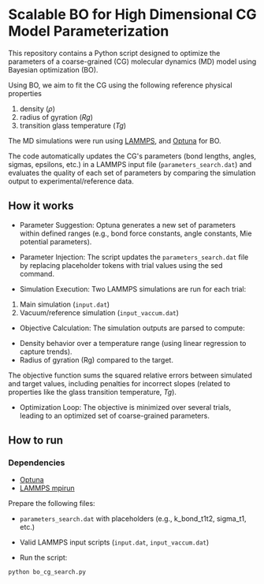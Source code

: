 # Scalable BO for High Dimensional CG Model Parameterization

This repository contains a Python script designed to optimize the parameters of a coarse-grained (CG) molecular dynamics (MD) model using Bayesian optimization (BO). 

Using BO, we aim to fit the CG using the following reference physical properties
1. density ($\rho$)
2. radius of gyration ($Rg$)
3. transition glass temperature ($Tg$)

The MD simulations were run using [LAMMPS](https://www.lammps.org/#gsc.tab=0), and [Optuna](https://optuna.org/) for BO.


The code automatically updates the CG's parameters (bond lengths, angles, sigmas, epsilons, etc.) in a LAMMPS input file (`parameters_search.dat`) and evaluates the quality of each set of parameters by comparing the simulation output to experimental/reference data.

## How it works

* Parameter Suggestion:
Optuna generates a new set of parameters within defined ranges (e.g., bond force constants, angle constants, Mie potential parameters).

* Parameter Injection:
The script updates the `parameters_search.dat` file by replacing placeholder tokens with trial values using the sed command.

* Simulation Execution:
Two LAMMPS simulations are run for each trial:
1. Main simulation (`input.dat`)
2. Vacuum/reference simulation (`input_vaccum.dat`)

* Objective Calculation:
The simulation outputs are parsed to compute:

- Density behavior over a temperature range (using linear regression to capture trends).
- Radius of gyration (Rg) compared to the target.

The objective function sums the squared relative errors between simulated and target values, including penalties for incorrect slopes (related to properties like the glass transition temperature, $Tg$).

* Optimization Loop:
The objective is minimized over several trials, leading to an optimized set of coarse-grained parameters.

## How to run
### Dependencies
- [Optuna](https://optuna.readthedocs.io/en/stable/installation.html)
- [LAMMPS mpirun](https://docs.lammps.org/Build_basics.html)

Prepare the following files:

* `parameters_search.dat` with placeholders (e.g., k_bond_t1t2, sigma_t1, etc.)

* Valid LAMMPS input scripts (`input.dat`, `input_vaccum.dat`)

* Run the script:

```Python
python bo_cg_search.py
```
